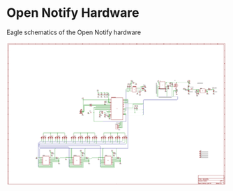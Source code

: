 # Open Notify Hardware

Eagle schematics of the Open Notify hardware

![preview of schematic](https://github.com/open-notify/ISS-Notify-Hardware/raw/master/schematic.png)
